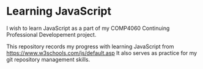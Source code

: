 # Learning JavaScript

I wish to learn JavaScript as a part of my COMP4060 Continuing Professional Developement project.

This repository records my progress with learning JavaScript from https://www.w3schools.com/js/default.asp
It also serves as practice for my git repository management skills.